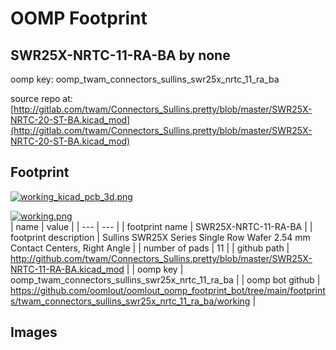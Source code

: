 # OOMP Footprint  
## SWR25X-NRTC-11-RA-BA  by none  
  
oomp key: oomp_twam_connectors_sullins_swr25x_nrtc_11_ra_ba  
  
source repo at: [http://gitlab.com/twam/Connectors_Sullins.pretty/blob/master/SWR25X-NRTC-20-ST-BA.kicad_mod](http://gitlab.com/twam/Connectors_Sullins.pretty/blob/master/SWR25X-NRTC-20-ST-BA.kicad_mod)  
## Footprint  
  
[![working_kicad_pcb_3d.png](working_kicad_pcb_3d_600.png)](working_kicad_pcb_3d.png)  
  
[![working.png](working_600.png)](working.png)  
| name | value | 
| --- | --- | 
| footprint name | SWR25X-NRTC-11-RA-BA | 
| footprint description | Sullins SWR25X Series Single Row Wafer 2.54 mm Contact Centers, Right Angle | 
| number of pads | 11 | 
| github path | http://github.com/twam/Connectors_Sullins.pretty/blob/master/SWR25X-NRTC-11-RA-BA.kicad_mod | 
| oomp key | oomp_twam_connectors_sullins_swr25x_nrtc_11_ra_ba | 
| oomp bot github | https://github.com/oomlout/oomlout_oomp_footprint_bot/tree/main/footprints/twam_connectors_sullins_swr25x_nrtc_11_ra_ba/working | 
## Images  
